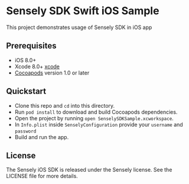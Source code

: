 # Sensely SDK Swift iOS Sample

This project demonstrates usage of Sensely SDK in iOS app

## Prerequisites
- iOS 8.0+
- Xcode 8.0+ [xcode]
- [Cocoapods][cocoapods] version 1.0 or later


## Quickstart

- Clone this repo and `cd` into this directory.
- Run `pod install` to download and build Cocoapods dependencies.
- Open the project by running `open SenselySDKSample.xcworkspace`.
- In `Info.plist` inside `SenselyConfiguration` provide your `username` and `password` 
- Build and run the app.

## License

The Sensely iOS SDK is released under the Sensely license. See the LICENSE file for more details.


[cocoapods]: https://cocoapods.org/
[xcode]: https://developer.apple.com/xcode/
